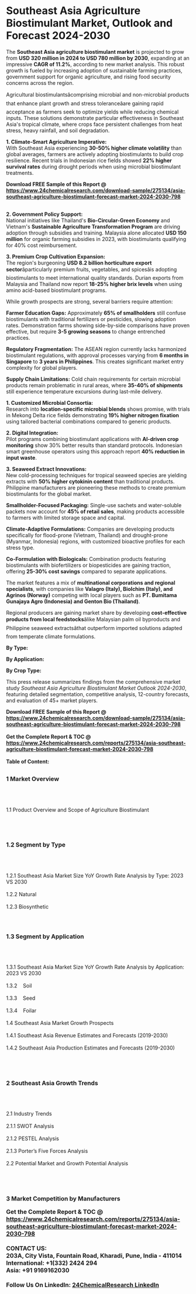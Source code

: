 <h1>Southeast Asia Agriculture Biostimulant Market, Outlook and Forecast 2024-2030</h1><p>The <strong>Southeast Asia agriculture biostimulant market</strong> is projected to grow from <strong>USD 320 million in 2024 to USD 780 million by 2030</strong>, expanding at an impressive <strong>CAGR of 11.2%</strong>, according to new market analysis. This robust growth is fueled by increasing adoption of sustainable farming practices, government support for organic agriculture, and rising food security concerns across the region.</p><p>Agricultural biostimulantsâcomprising microbial and non-microbial products that enhance plant growth and stress toleranceâare gaining rapid acceptance as farmers seek to optimize yields while reducing chemical inputs. These solutions demonstrate particular effectiveness in Southeast Asia's tropical climate, where crops face persistent challenges from heat stress, heavy rainfall, and soil degradation.</p><p><strong>1. Climate-Smart Agriculture Imperative:</strong><br>
With Southeast Asia experiencing <strong>30-50% higher climate volatility</strong> than global averages, farmers are actively adopting biostimulants to build crop resilience. Recent trials in Indonesian rice fields showed <strong>22% higher survival rates</strong> during drought periods when using microbial biostimulant treatments.</p><div><b>Download FREE Sample of this Report @ 
            <a href="https://www.24chemicalresearch.com/download-sample/275134/asia-southeast-agriculture-biostimulant-forecast-market-2024-2030-798">
            https://www.24chemicalresearch.com/download-sample/275134/asia-southeast-agriculture-biostimulant-forecast-market-2024-2030-798</a></b></div><br><p><strong>2. Government Policy Support:</strong><br>
National initiatives like Thailand's <strong>Bio-Circular-Green Economy</strong> and Vietnam's <strong>Sustainable Agriculture Transformation Program</strong> are driving adoption through subsidies and training. Malaysia alone allocated <strong>USD 150 million</strong> for organic farming subsidies in 2023, with biostimulants qualifying for 40% cost reimbursement.</p><p><strong>3. Premium Crop Cultivation Expansion:</strong><br>
The region's burgeoning <strong>USD 8.2 billion horticulture export sector</strong>âparticularly premium fruits, vegetables, and spicesâis adopting biostimulants to meet international quality standards. Durian exports from Malaysia and Thailand now report <strong>18-25% higher brix levels</strong> when using amino acid-based biostimulant programs.</p><p>While growth prospects are strong, several barriers require attention:</p><p><strong>Farmer Education Gaps:</strong> Approximately <strong>65% of smallholders</strong> still confuse biostimulants with traditional fertilizers or pesticides, slowing adoption rates. Demonstration farms showing side-by-side comparisons have proven effective, but require <strong>3-5 growing seasons</strong> to change entrenched practices.</p><p><strong>Regulatory Fragmentation:</strong> The ASEAN region currently lacks harmonized biostimulant regulations, with approval processes varying from <strong>6 months in Singapore</strong> to <strong>3 years in Philippines</strong>. This creates significant market entry complexity for global players.</p><p><strong>Supply Chain Limitations:</strong> Cold chain requirements for certain microbial products remain problematic in rural areas, where <strong>35-40% of shipments</strong> still experience temperature excursions during last-mile delivery.</p><p><strong>1. Customized Microbial Consortia:</strong><br>
Research into <strong>location-specific microbial blends</strong> shows promise, with trials in Mekong Delta rice fields demonstrating <strong>19% higher nitrogen fixation</strong> using tailored bacterial combinations compared to generic products.</p><p><strong>2. Digital Integration:</strong><br>
Pilot programs combining biostimulant applications with <strong>AI-driven crop monitoring</strong> show 30% better results than standard protocols. Indonesian smart greenhouse operators using this approach report <strong>40% reduction in input waste</strong>.</p><p><strong>3. Seaweed Extract Innovations:</strong><br>
New cold-processing techniques for tropical seaweed species are yielding extracts with <strong>50% higher cytokinin content</strong> than traditional products. Philippine manufacturers are pioneering these methods to create premium biostimulants for the global market.</p><p><strong>Smallholder-Focused Packaging:</strong>  
	Single-use sachets and water-soluble packets now account for <strong>45% of retail sales</strong>, making products accessible to farmers with limited storage space and capital.</p><p><strong>Climate-Adaptive Formulations:</strong>  
	Companies are developing products specifically for flood-prone (Vietnam, Thailand) and drought-prone (Myanmar, Indonesia) regions, with customized bioactive profiles for each stress type.</p><p><strong>Co-Formulation with Biologicals:</strong>  
	Combination products featuring biostimulants with biofertilizers or biopesticides are gaining traction, offering <strong>25-30% cost savings</strong> compared to separate applications.</p><p>The market features a mix of <strong>multinational corporations and regional specialists</strong>, with companies like <strong>Valagro (Italy), Biolchim (Italy), and Agrinos (Norway)</strong> competing with local players such as <strong>PT. Bumitama Gunajaya Agro (Indonesia) and Genton Bio (Thailand)</strong>.</p><p>Regional producers are gaining market share by developing <strong>cost-effective products from local feedstocks</strong>âlike Malaysian palm oil byproducts and Philippine seaweed extractsâthat outperform imported solutions adapted from temperate climate formulations.</p><p><strong>By Type:</strong></p><p><strong>By Application:</strong></p><p><strong>By Crop Type:</strong></p><p>This press release summarizes findings from the comprehensive market study <em>Southeast Asia Agriculture Biostimulant Market Outlook 2024-2030</em>, featuring detailed segmentation, competitive analysis, 12-country forecasts, and evaluation of 45+ market players.</p><div><b>Download FREE Sample of this Report @ 
            <a href="https://www.24chemicalresearch.com/download-sample/275134/asia-southeast-agriculture-biostimulant-forecast-market-2024-2030-798">
            https://www.24chemicalresearch.com/download-sample/275134/asia-southeast-agriculture-biostimulant-forecast-market-2024-2030-798</a></b></div><br><div><b>Get the Complete Report & TOC @ 
            <a href="https://www.24chemicalresearch.com/reports/275134/asia-southeast-agriculture-biostimulant-forecast-market-2024-2030-798">
            https://www.24chemicalresearch.com/reports/275134/asia-southeast-agriculture-biostimulant-forecast-market-2024-2030-798</a></b></div><br>
            <b>Table of Content:</b><p><h2><span style="font-size:16px"><strong>1 Market Overview&nbsp;&nbsp; &nbsp;</strong></span></h2><br />
<br />
<p>1.1 Product Overview and Scope of Agriculture Biostimulant&nbsp;</p><br />
<br />
<h2><strong><span style="font-size:16px">1.2 Segment by Type&nbsp;&nbsp; &nbsp;</span></strong></h2><br />
<br />
<p>1.2.1 Southeast Asia Market Size YoY Growth Rate Analysis by Type: 2023 VS 2030&nbsp;&nbsp; &nbsp;<br /><br />
1.2.2 Natural&nbsp;&nbsp; &nbsp;<br /><br />
1.2.3 Biosynthetic<br /><br />
<br />
<h2><span style="font-size:16px"><strong>1.3 Segment by Application&nbsp;&nbsp;</strong></span></h2><br />
<br />
<p>1.3.1 Southeast Asia Market Size YoY Growth Rate Analysis by Application: 2023 VS 2030&nbsp;&nbsp; &nbsp;<br /><br />
1.3.2&nbsp;&nbsp; &nbsp;Soil<br /><br />
1.3.3&nbsp;&nbsp; &nbsp;Seed<br /><br />
1.3.4&nbsp;&nbsp; &nbsp;Foilar<br /><br />
1.4 Southeast Asia Market Growth Prospects&nbsp;&nbsp; &nbsp;<br /><br />
1.4.1 Southeast Asia Revenue Estimates and Forecasts (2019-2030)&nbsp;&nbsp; &nbsp;<br /><br />
1.4.2 Southeast Asia Production Estimates and Forecasts (2019-2030)&nbsp;&nbsp;</p><br />
<br />
<h2><span style="font-size:16px"><strong>2 Southeast Asia Growth Trends&nbsp;&nbsp; &nbsp;</strong></span></h2><br />
<br />
<p>2.1 Industry Trends&nbsp;&nbsp; &nbsp;<br /><br />
2.1.1 SWOT Analysis&nbsp;&nbsp; &nbsp;<br /><br />
2.1.2 PESTEL Analysis&nbsp;&nbsp; &nbsp;<br /><br />
2.1.3 Porter&rsquo;s Five Forces Analysis&nbsp;&nbsp; &nbsp;<br /><br />
2.2 Potential Market and Growth Potential Analysis&nbsp;&nbsp; &nbsp;</p><br />
<br />
<h2><span style="font-size:16px"><strong>3 Market Competition by Manufacturers&nbsp;&nbsp;</p><div><b>Get the Complete Report & TOC @ 
            <a href="https://www.24chemicalresearch.com/reports/275134/asia-southeast-agriculture-biostimulant-forecast-market-2024-2030-798">
            https://www.24chemicalresearch.com/reports/275134/asia-southeast-agriculture-biostimulant-forecast-market-2024-2030-798</a></b></div><br><b>CONTACT US:</b><br>
            203A, City Vista, Fountain Road, Kharadi, Pune, India - 411014<br>
            International: +1(332) 2424 294<br>
            Asia: +91 9169162030 <br><br>
            Follow Us On LinkedIn: <a href="https://www.linkedin.com/company/24chemicalresearch/">24ChemicalResearch LinkedIn</a>